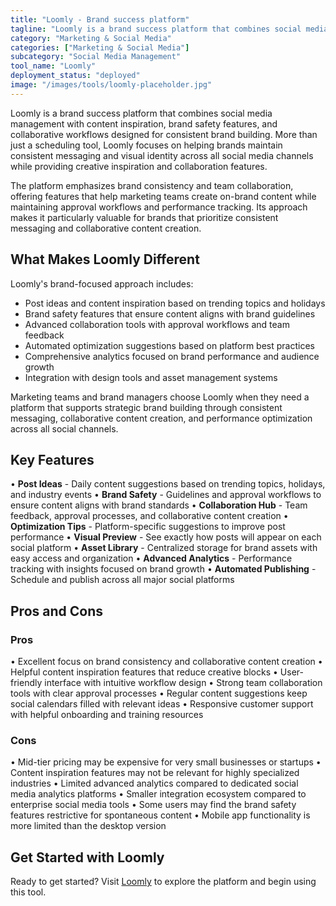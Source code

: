 ```yaml
---
title: "Loomly - Brand success platform"
tagline: "Loomly is a brand success platform that combines social media management with content inspiration, brand safety features, and collaborative workflows designed for consistent brand building..."
category: "Marketing & Social Media"
categories: ["Marketing & Social Media"]
subcategory: "Social Media Management"
tool_name: "Loomly"
deployment_status: "deployed"
image: "/images/tools/loomly-placeholder.jpg"
---
```


Loomly is a brand success platform that combines social media management with content inspiration, brand safety features, and collaborative workflows designed for consistent brand building. More than just a scheduling tool, Loomly focuses on helping brands maintain consistent messaging and visual identity across all social media channels while providing creative inspiration and collaboration features.

The platform emphasizes brand consistency and team collaboration, offering features that help marketing teams create on-brand content while maintaining approval workflows and performance tracking. Its approach makes it particularly valuable for brands that prioritize consistent messaging and collaborative content creation.

## What Makes Loomly Different

Loomly's brand-focused approach includes:
- Post ideas and content inspiration based on trending topics and holidays
- Brand safety features that ensure content aligns with brand guidelines
- Advanced collaboration tools with approval workflows and team feedback
- Automated optimization suggestions based on platform best practices
- Comprehensive analytics focused on brand performance and audience growth
- Integration with design tools and asset management systems

Marketing teams and brand managers choose Loomly when they need a platform that supports strategic brand building through consistent messaging, collaborative content creation, and performance optimization across all social channels.

## Key Features

• **Post Ideas** - Daily content suggestions based on trending topics, holidays, and industry events
• **Brand Safety** - Guidelines and approval workflows to ensure content aligns with brand standards
• **Collaboration Hub** - Team feedback, approval processes, and collaborative content creation
• **Optimization Tips** - Platform-specific suggestions to improve post performance
• **Visual Preview** - See exactly how posts will appear on each social platform
• **Asset Library** - Centralized storage for brand assets with easy access and organization
• **Advanced Analytics** - Performance tracking with insights focused on brand growth
• **Automated Publishing** - Schedule and publish across all major social platforms

## Pros and Cons

### Pros
• Excellent focus on brand consistency and collaborative content creation
• Helpful content inspiration features that reduce creative blocks
• User-friendly interface with intuitive workflow design
• Strong team collaboration tools with clear approval processes
• Regular content suggestions keep social calendars filled with relevant ideas
• Responsive customer support with helpful onboarding and training resources

### Cons
• Mid-tier pricing may be expensive for very small businesses or startups
• Content inspiration features may not be relevant for highly specialized industries
• Limited advanced analytics compared to dedicated social media analytics platforms
• Smaller integration ecosystem compared to enterprise social media tools
• Some users may find the brand safety features restrictive for spontaneous content
• Mobile app functionality is more limited than the desktop version

## Get Started with Loomly

Ready to get started? Visit [Loomly](https://www.loomly.com/) to explore the platform and begin using this tool.